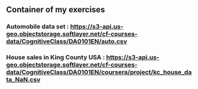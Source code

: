 ## Container of my exercises
### Automobile data set : https://s3-api.us-geo.objectstorage.softlayer.net/cf-courses-data/CognitiveClass/DA0101EN/auto.csv 
### House sales in King County USA : https://s3-api.us-geo.objectstorage.softlayer.net/cf-courses-data/CognitiveClass/DA0101EN/coursera/project/kc_house_data_NaN.csv
